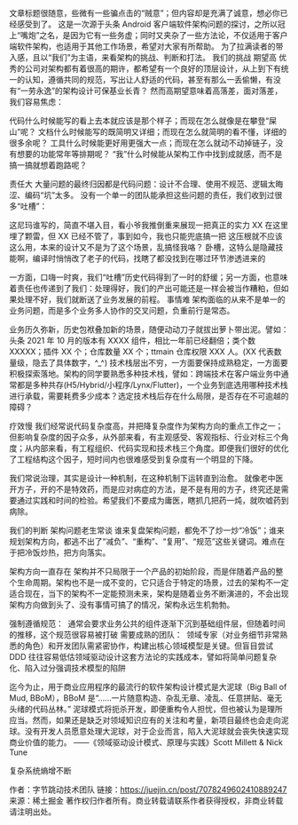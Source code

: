 文章标题很随意，些微有一些骗点击的“贼意”；但内容却是充满了诚意，想必你已经感受到了。
这是一次源于头条 Android 客户端软件架构问题的探讨，之所以冠上“嘴炮”之名，是因为它有一些务虚；同时又夹杂了一些方法论，不仅适用于客户端软件架构，也适用于其他工作场景，希望对大家有所帮助。
为了拉满读者的带入感，且以“我们”为主语，来看架构的挑战、判断和打法。
我们的挑战
期望高
优秀的公司对架构都有着很高的期许，都希望有一个良好的顶层设计，从上到下有统一的认知，遵循共同的规范，写出让人舒适的代码，甚至有那么一丢偷懒，有没有“一劳永逸”的架构设计可保基业长青？
然而高期望意味着高落差，面对落差，我们容易焦虑：

代码什么时候能写的看上去本就应该是那个样子；而现在怎么就像是在攀登“屎山”呢？
文档什么时候能写的既简明又详细；而现在怎么就简明的看不懂，详细的很多余呢？
工具什么时候能更好用更强大一点；而现在怎么就动不动掉链子，没有想要的功能常年等排期呢？
“我”什么时候能从架构工作中找到成就感，而不是搞一搞就想着跑路呢？

责任大
大量问题的最终归因都是代码问题：设计不合理、使用不规范、逻辑太晦涩、编码“坑”太多。
没有一个单一的团队能承担这些问题的责任，我们收到过很多“吐槽”：

这尼玛谁写的，简直不堪入目，看小爷我推倒重来展现一把真正的实力
XX 在这里埋了颗雷，但 XX 已经不管了，事到如今，我也只能兜底搞一把
这压根就不应该这么用，本来的设计又不是为了这个场景，乱搞怪我咯？
卧槽，这特么是隐藏技能啊，编译时悄悄改了老子的代码，找瞎了都没找到在哪过环节渗透进来的

一方面，口嗨一时爽，我们“吐槽”历史代码得到了一时的舒缓；另一方面，也意味着责任也传递到了我们：处理得好，我们的产出可能还是一样会被当作糟粕，但如果处理不好，我们就断送了业务发展的前程。
事情难
架构面临的从来不是单一的业务问题，而是多个业务多人协作的交叉问题，负重前行是常态。

业务历久弥新，历史包袱叠加新的场景，随便动动刀子就拔出萝卜带出泥。譬如：头条 2021 年 10 月的版本有 XXXX 组件，相比一年前已经翻倍；类个数 XXXXX；插件 XX 个；仓库数量 XX 个；ttmain 仓库权限 XXX 人。(XX 代表数量级，隐去了具体数字，^_^)
技术栈层出不穷，一方面要保持成熟稳定，一方面要积极探索落地。架构的同学要熟悉多种技术栈，譬如：跨端技术在客户端业务中通常都是多种共存(H5/Hybrid/小程序/Lynx/Flutter)，一个业务到底选用哪种技术栈进行承载，需要耗费多少成本？选定技术栈后存在什么局限，是否存在不可逾越的障碍？

疗效慢
我们经常说代码复杂度高，并把降复杂度作为架构方向的重点工作之一；但影响复杂度的因子众多，从外部来看，有主观感受、客观指标、行业对标三个角度；从内部来看，有工程组织、代码实现和技术栈三个角度。即便我们很好的优化了工程结构这个因子，短时间内也很难感受到复杂度有一个明显的下降。


我们常说治理，其实是设计一种机制，在这种机制下运转直到治愈。
就像老中医开方子，开的不是特效药，而是应对病症的方法，是不是有用的方子，终究还是需要通过实践和时间的检验。希望我们不要成为庸医，瞎抓几把药一炖，就吹嘘药到病除。

我们的判断
架构问题老生常谈
谁来复盘架构问题，都免不了炒一炒“冷饭”；谁来规划架构方向，都逃不出了“减负”、“重构”、“复用”、“规范”这些关键词。难点在于把冷饭炒热，把方向落实。

架构方向一直存在
架构并不只局限于一个产品的初始阶段，而是伴随着产品的整个生命周期。架构也不是一成不变的，它只适合于特定的场景，过去的架构不一定适合现在，当下的架构不一定能预测未来，架构是随着业务不断演进的，不会出现架构方向做到头了、没有事情可搞了的情况，架构永远生机勃勃。



强制遵循规范：  通常会要求业务公共的组件逐渐下沉到基础组件层，但随着时间的推移，这个规范很容易被打破
需要成熟的团队：  领域专家（对业务细节非常熟悉的角色）和开发团队需紧密协作，构建出核心领域模型是关键。但盲目尝试 DDD 往往容易低估领域驱动设计这套方法论的实践成本，譬如将简单问题复杂化、陷入过分强调技术模型的陷阱


迄今为止，用于商业应用程序的最流行的软件架构设计模式是大泥球（Big Ball of Mud, BBoM），BBoM 是“......一片随意构造、杂乱无章、凌乱、任意拼贴、毫无头绪的代码丛林。”
泥球模式将扼杀开发，即便重构令人担忧，但也被认为是理所应当。然而，如果还是缺乏对领域知识应有的关注和考量，新项目最终也会走向泥球。没有开发人员愿意处理大泥球，对于企业而言，陷入大泥球就会丧失快速实现商业价值的能力。
——《领域驱动设计模式、原理与实践》Scott Millett & Nick Tune

复杂系统熵增不断

作者：字节跳动技术团队
链接：https://juejin.cn/post/7078249602410889247
来源：稀土掘金
著作权归作者所有。商业转载请联系作者获得授权，非商业转载请注明出处。